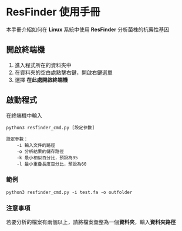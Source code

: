 # ResFinder 使用手冊

本手冊介紹如何在 **Linux** 系統中使用 **ResFinder** 分析菌株的抗藥性基因

## 開啟終端機

 1. 進入程式所在的資料夾中
 2. 在資料夾的空白處點擊右鍵，開啟右鍵選單
 3. 選擇 **在此處開啟終端機**

## 啟動程式
在終端機中輸入
```
python3 resfinder_cmd.py [設定參數]

設定參數：
	-i 輸入文件的路徑
	-o 分析結果的儲存路徑
	-k 最小相似百分比，預設為95
	-l 最小重疊長度百分比，預設為60
``` 
### 範例
```
python3 resfinder_cmd.py -i test.fa -o outfolder
```
### 注意事項
若要分析的檔案有兩個以上，請將檔案彙整為一個**資料夾**，輸入**資料夾路徑**
<!--stackedit_data:
eyJoaXN0b3J5IjpbLTM3MzIzNzgxNiwtMTQzNTkwMzIxNCwtMz
g3NzkzNTQxXX0=
-->